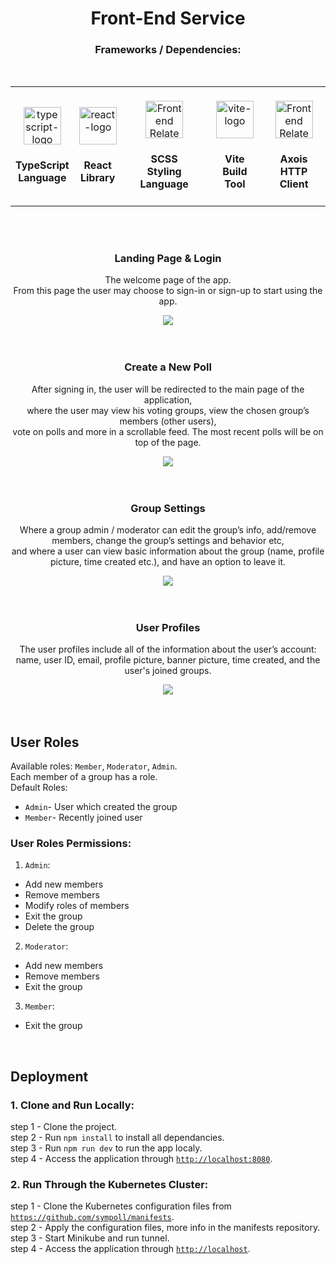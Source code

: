 
<h1 align="center"> Front-End Service </h1>

<h3 align="center"> Frameworks / Dependencies: </h3>
<table align="center">
  <tr>
    <td align="center">
      <br /> 
      <a href="https://github.com/sympoll">
        <img src="https://skillicons.dev/icons?i=typescript&theme=light" width="60px" alt="typescript-logo" /> 
      </a>
      <h4>TypeScript <br/> Language</h4>
    </td>
    <td align="center">
      <br /> 
      <a href="https://github.com/Idan-sh">
        <img src="https://skillicons.dev/icons?i=react&theme=light" width="60px" alt="react-logo" /> 
      </a>
      <h4>React <br/>Library</h4>
    </td>
    <td align="center">
      <br /> 
      <a href="https://github.com/Idan-sh">
        <img src="https://skillicons.dev/icons?i=css&theme=light" width="60px" alt="Frontend Related Skills" /> 
      </a>
      <h4>SCSS <br/>Styling Language</h4>
    </td>
    <td align="center">
      <br />
      <a href="https://github.com/Idan-sh">
        <img src="https://skillicons.dev/icons?i=vite&theme=light" width="60px" alt="vite-logo" /> 
      </a>
      <h4>Vite <br/>Build Tool</h4>
    </td>
    <br /> 
    <td align="center">
      <br/>
      <a href="https://github.com/Idan-sh">
        <img src="https://skillicons.dev/icons?i=npm&theme=light" width="60px" alt="Frontend Related Skills" />
      </a>
      <h4>Axois <br/> HTTP Client</h4>
    </td>
  </tr>
</table>
<br />
<br />

<div align="center">
  <h3> Landing Page & Login </h3>
  <p>
    The welcome page of the app. <br/>
    From this page the user may choose to sign-in or sign-up to start using the app.
  </p>
  <img src="https://github.com/user-attachments/assets/ffbc784b-c1a2-4c94-9d64-27320027914f" />
  <br />
</div>

<br />
<br />

<div align="center">
  <h3> Create a New Poll </h3>
  <p>
    After signing in, the user will be redirected to the main page of the application,<br/>
    where the user may view his voting groups, view the chosen group’s members (other users),<br/>
    vote on polls and more in a scrollable feed. The most recent polls will be on top of the page.
  </p>
  <img src="https://github.com/user-attachments/assets/8bf74dbc-254c-438b-a440-860e79942606" />
</div>

<br />
<br />

<div align="center">
  <h3> Group Settings </h3>
  <p>
    Where a group admin / moderator can edit the group’s info, add/remove members, change the group’s settings and behavior etc, <br/>
    and where a user can view basic information about the group (name, profile picture, time created etc.), and have an option to leave it.
  </p>
  <img src="https://github.com/user-attachments/assets/2956b0df-a050-47ac-a70b-3b92a4e32899" />
</div>

<br />
<br />

<div align="center">
  <h3> User Profiles </h3>
  <p>
    The user profiles include all of the information about the user’s account: <br/>
    name, user ID, email, profile picture, banner picture, time created, and the user's joined groups.
  </p>
  <img src="https://github.com/user-attachments/assets/c9239526-0f46-40e9-9553-7b555c80a616" />
</div>

<br />
<br />

## User Roles
Available roles: `Member`, `Moderator`, `Admin`.   
Each member of a group has a role.   
Default Roles:
* `Admin`- User which created the group
* `Member`- Recently joined user


### User Roles Permissions:   

1. `Admin`:
* Add new members
* Remove members
* Modify roles of members
* Exit the group
* Delete the group

2. `Moderator`:
* Add new members
* Remove members
* Exit the group

3. `Member`: 
* Exit the group

<br/>

## Deployment
### 1. Clone and Run Locally:    
step 1 - Clone the project.   
step 2 - Run ```npm install``` to install all dependancies.   
step 3 - Run ```npm run dev``` to run the app localy.   
step 4 - Access the application through [```http://localhost:8080```](http://localhost:8080).

### 2. Run Through the Kubernetes Cluster:   
step 1 - Clone the Kubernetes configuration files from [```https://github.com/sympoll/manifests```](https://github.com/sympoll/manifests).   
step 2 - Apply the configuration files, more info in the manifests repository.   
step 3 - Start Minikube and run tunnel.   
step 4 - Access the application through  [```http://localhost```](http://localhost).   
